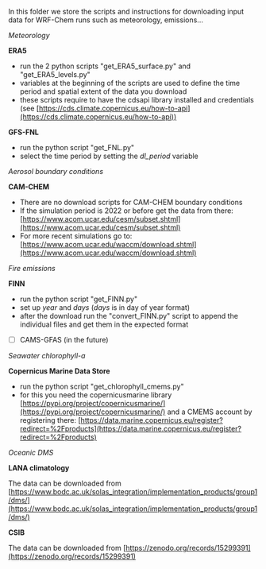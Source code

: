 In this folder we store the scripts and instructions for downloading input data for WRF-Chem runs such as meteorology, emissions...

*Meteorology*

**ERA5**
- run the 2 python scripts "get_ERA5_surface.py" and "get_ERA5_levels.py"
- variables at the beginning of the scripts are used to define the time period and spatial extent of the data you download
- these scripts require to have the cdsapi library installed and credentials (see [https://cds.climate.copernicus.eu/how-to-api](https://cds.climate.copernicus.eu/how-to-api))
  
**GFS-FNL**
- run the python script "get_FNL.py"
- select the time period by setting the *dl_period* variable

*Aerosol boundary conditions*

**CAM-CHEM**
- There are no download scripts for CAM-CHEM boundary conditions
- If the simulation period is 2022 or before get the data from there: [https://www.acom.ucar.edu/cesm/subset.shtml](https://www.acom.ucar.edu/cesm/subset.shtml)
- For more recent simulations go to: [https://www.acom.ucar.edu/waccm/download.shtml](https://www.acom.ucar.edu/waccm/download.shtml)


*Fire emissions*

**FINN**  
- run the python script "get_FINN.py"
- set up *year* and *days* (*days* is in day of year format)
- after the download run the "convert_FINN.py" script to append the individual files and get them in the expected format
  
* [ ] CAMS-GFAS (in the future)


*Seawater chlorophyll-a*

**Copernicus Marine Data Store**
- run the python script "get_chlorophyll_cmems.py"
- for this you need the copernicusmarine library [https://pypi.org/project/copernicusmarine/](https://pypi.org/project/copernicusmarine/) and a CMEMS account by registering there:
[https://data.marine.copernicus.eu/register?redirect=%2Fproducts](https://data.marine.copernicus.eu/register?redirect=%2Fproducts)

*Oceanic DMS*

**LANA climatology**

The data can be downloaded from [https://www.bodc.ac.uk/solas_integration/implementation_products/group1/dms/](https://www.bodc.ac.uk/solas_integration/implementation_products/group1/dms/)

**CSIB** 

The data can be downloaded from [https://zenodo.org/records/15299391](https://zenodo.org/records/15299391)
